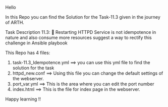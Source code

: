 Hello

In this Repo you can find the Solution for the Task-11.3 given in the journey of ARTH.

Task Description 11.3:
🔰 Restarting HTTPD Service is not idempotence in nature and also consume more resources suggest a way to rectify this challenge in Ansible playbook

This Repo has 4 files:
1. task-11.3_Idempotence.yml ==> you can use this yml file to find the solution for the task
2. httpd_new.conf ==> Using this file you can change the default settings of the webserver.
3. port_var.yml ==> This is the area where you can edit the port number
4. index.html ==> This is the file for index page in the webserver.

Happy learning !!

